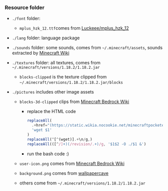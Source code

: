 ### Resource folder

- `./font` folder:

  - `mplus_hzk_12.ttf`comes from [Luckeee/mplus_hzk_12](https://github.com/Luckeee/mplus_hzk_12)

- `./lang` folder: language package

- `./sounds` folder: some sounds, comes from `~/.minecraft/assets`, sounds extracted by [Minecraft Wiki](https://minecraft.fandom.com/wiki/Tutorials/Sound_directory)

- `./textures` folder: all textures, comes from `~/.minecraft/versions/1.18.2/1.18.2.jar`

  - `blocks-clipped` is the texture clipped from `~/.minecraft/versions/1.18.2/1.18.2.jar/blocks`

- `./pictures` includes other image assets

  - `blocks-3d-clipped` clips from [Minecraft Bedrock Wiki](https://minecraftbedrock-archive.fandom.com/wiki/Blocks)

    - replace the HTML code

      ```js
      replaceAll(
        .+href="(https://static.wikia.nocookie.net/minecraftpocketedition/.+/revision/latest\?cb=.+)"/g,
        'wget $1'
      )
      replaceAll(^[^(wget)].+\n/g,)
      replaceAll(([^/]+)(/revision/.+)/g, '$1$2 -O ./$1 &')
      ```

    - run the bash code :)

  - `user-icon.png` comes from [Minecraft Bedrock Wiki](https://www.gamergeeks.net/apps/minecraft/web-developer-tools/css-blocks-and-entities/icons-minecraft-0.4.png)

  - `background.png` comes from [wallpapercave](https://wallpapercave.com/w/wp9172734)

  - others come from `~/.minecraft/versions/1.18.2/1.18.2.jar`
